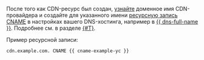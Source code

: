 После того как CDN-ресурс был создан, [узнайте](../../cdn/operations/resources/get-resources-info.md#get-cname) доменное имя CDN-провайдера и создайте для указанного имени [ресурсную запись CNAME](../../dns/concepts/resource-record.md#cname) в настройках вашего DNS-хостинга, например в [{{ dns-full-name }}](../../dns/operations/resource-record-create.md). Подробнее см. в разделе [{#T}](../../cdn/concepts/resource.md#hostnames).

Пример ресурсной записи:

```text
cdn.example.com. CNAME {{ cname-example-yc }}
```